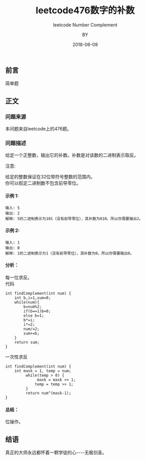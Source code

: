 ﻿---
layout:     post
title:      leetcode476数字的补数
subtitle:   leetcode Number Complement
date:       2018-06-08
author:     BY
header-img: img/post-bg-universe.jpg
catalog: true
tags:
    - Blog
---


## 前言

简单题

## 正文

### 问题来源

本问题来自leetcode上的476题。

### 问题描述

给定一个正整数，输出它的补数。补数是对该数的二进制表示取反。  

注意:  

给定的整数保证在32位带符号整数的范围内。  
你可以假定二进制数不包含前导零位。  
#### 示例 1:
```
输入: 5
输出: 2
解释: 5的二进制表示为101（没有前导零位），其补数为010。所以你需要输出2。
```
#### 示例 2:
```
输入: 1
输出: 0
解释: 1的二进制表示为1（没有前导零位），其补数为0。所以你需要输出0。
```
#### 分析：
每一位求反。   
代码
```
int findComplement(int num) {
    int b,i=1,sum=0;
	while(num){
		b=num%2;
		if(b==1)b=0;
		else b=1;
		b*=i;
		i*=2;
		num/=2;
		sum+=b;
	}
	return sum;
}
```
一次性求反
```
int findComplement(int num) {
    int mask = 1, temp = num;
         while(temp > 0) {
              mask = mask << 1;
             temp = temp >> 1;
         }
         return num^(mask-1);
}
```
#### 总结：
位操作。
## 结语
真正的大师永远都怀着一颗学徒的心----无极剑圣。
